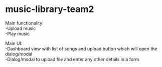 # music-library-team2

Main functionality: <br/>
  -Upload music <br/>
  -Play music <br/>
  
 Main UI: <br/>
  -Dashboard view with list of songs and upload button which will open the dialog/modal <br/>
  -Dialog/modal to upload file and enter any other details in a form

